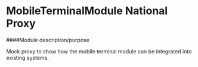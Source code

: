 # MobileTerminalModule National Proxy

####Module description/purpose

Mock proxy to show how the mobile terminal module can be integrated into existing systems. 


